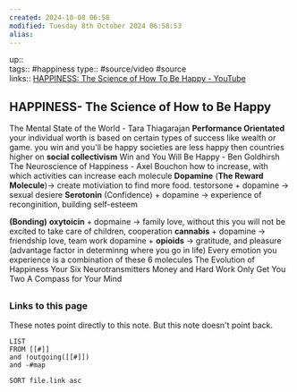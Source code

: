 ```yaml
---
created: 2024-10-08 06:58 
modified: Tuesday 8th October 2024 06:58:53
alias: 
---
```

up::  
tags:: #happiness 
type:: #source/video  #source  
links:: [HAPPINESS: The Science of How To Be Happy - YouTube](https://www.youtube.com/watch?v=nlQQxvfSotQ)
## HAPPINESS- The Science of How to Be Happy

 The Mental State of the World - Tara Thiagarajan 
 **Performance Orientated**
	your individual worth is based on certain types of success like wealth or game.
		you win and you'll be happy 
  societies are less happy then countries higher on **social collectivism**
 Win and You Will Be Happy - Ben Goldhirsh The Neuroscience of Happiness - Axel Bouchon 
how to increase, with which activities can increase each molecule
 **Dopamine** (**The Reward Molecule**)-> create motiviation to find more food.
 testorsone + dopamine -> sexual desiere
 **Serotonin** (Confidence) + dopamine -> experience of reconginition,  building self-esteem 
	 
 **(Bonding)** **oxytoicin** + dopmaine -> family love, without this you will not be excited to take care of children, cooperation
 **cannabis** + dopamine -> friendship love, team work
 dopamine + **opioids** -> gratitude, and pleasure (advantage factor in determinng where you go in life)
Every emotion you experience is a combination of these 6 molecules
  The Evolution of Happiness 
  Your Six Neurotransmitters 
   Money and Hard Work Only Get You Two
A Compass for Your Mind 

##


### Links to this page
These notes point directly to this note. But this note doesn't point back.
```dataview
LIST
FROM [[#]]
and !outgoing([[#]])
and -#map

SORT file.link asc
```



